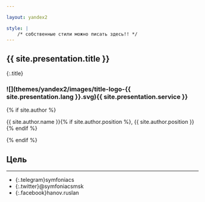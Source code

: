 ```yaml
---

layout: yandex2

style: |
    /* собственные стили можно писать здесь!! */
---
```


## {{ site.presentation.title }}
{:.title}

### ![](themes/yandex2/images/title-logo-{{ site.presentation.lang }}.svg){{ site.presentation.service }}

<div class="authors">
{% if site.author %}
<p>{{ site.author.name }}{% if site.author.position %}, {{ site.author.position }}{% endif %}</p>
{% endif %}
</div>

## Цель

<!-- разделитель контактов -->
-------

<!-- center -->
- {:.telegram}symfoniacs
- {:.twitter}@symfoniacsmsk
- {:.facebook}hanov.ruslan

<!-- right -->

